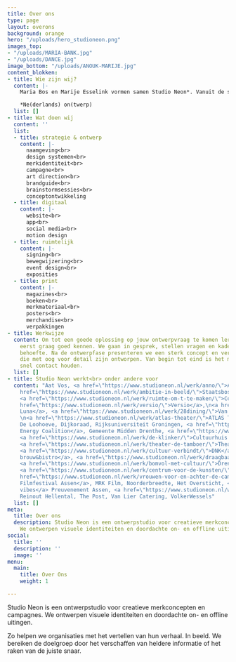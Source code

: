 ```yaml
---
title: Over ons
type: page
layout: overons
background: orange
hero: "/uploads/hero_studioneon.png"
images_top:
- "/uploads/MARIA-BANK.jpg"
- "/uploads/DANCE.jpg"
image_bottom: "/uploads/ANOUK-MARIJE.jpg"
content_blokken:
- title: Wie zijn wij?
  content: |-
    Maria Bos en Marije Esselink vormen samen Studio Neon*. Vanuit de studio in Zwolle werken we aan campagnes, visuele identiteiten en on- en offline middelen. We delen de drive om opvallend werk te maken. Het complexe te vatten in een helder en doeltreffend ontwerp.

    *Ne(derlands) on(twerp)
  list: []
- title: Wat doen wij
  content: ''
  list:
  - title: strategie & ontwerp
    content: |-
      naamgeving<br>
      design systemen<br>
      merkidentiteit<br>
      campagne<br>
      art direction<br>
      brandguide<br>
      brainstormsessies<br>
      conceptontwikkeling
  - title: digitaal
    content: |-
      website<br>
      app<br>
      social media<br>
      motion design
  - title: ruimtelijk
    content: |-
      signing<br>
      bewegwijzering<br>
      event design<br>
      exposities
  - title: print
    content: |-
      magazines<br>
      boeken<br>
      merkmateriaal<br>
      posters<br>
      merchandise<br>
      verpakkingen
- title: Werkwijze
  content: Om tot een goede oplossing op jouw ontwerpvraag te komen leren we de organisatie
    eerst graag goed kennen. We gaan in gesprek, stellen vragen en kaderen samen de
    behoefte. Na de ontwerpfase presenteren we een sterk concept en verrassende uitingen
    die met oog voor detail zijn ontworpen. Van begin tot eind is het makkelijk en
    snel contact houden.
  list: []
- title: Studio Neon werkt<br> onder andere voor
  content: "Aat Vos, <a href=\"https://www.studioneon.nl/werk/anno/\">ANNO</a>, <a
    href=\"https://www.studioneon.nl/werk/ambitie-in-beeld/\">Staatsbosbeheer</a>,
    <a href=\"https://www.studioneon.nl/werk/ruimte-om-t-te-maken/\">Co</a>, \n<a
    href=\"https://www.studioneon.nl/werk/versio/\">Versio</a>,\n<a href=\"https://www.studioneon.nl/werk/programmeur-samensteller-en-curator/\">Blue
    Luna</a>, <a href=\"https://www.studioneon.nl/werk/28dining/\">Van der Valk Assen</a>,
    \n<a href=\"https://www.studioneon.nl/werk/atlas-theater/\">ATLAS Theater</a>,
    De Loohoeve, Dijkoraad, Rijksuniversiteit Groningen, <a href=\"https://www.studioneon.nl/werk/energiek-geel-met-een-punch-in-the-face-blauw/\">New
    Energy Coalition</a>, Gemeente Midden Drenthe, <a href=\"https://www.studioneon.nl/werk/conversies/\">Conversies.nl</a>,
    <a href=\"https://www.studioneon.nl/werk/de-klinker/\">Cultuurhuis De Klinker</a>,
    <a href=\"https://www.studioneon.nl/werk/theater-de-tamboer/\">Theater De Tamboer,
    <a href=\"https://www.studioneon.nl/werk/cultuur-verbindt/\">DNK</a>, \n<a href=\"https://www.studioneon.nl/werk/dit-is-dokjard/\">Dokjard
    brouw&bistro</a>, <a href=\"https://www.studioneon.nl/werk/draagbaar/\">Draagbaar</a>,
    <a href=\"https://www.studioneon.nl/werk/bomvol-met-cultuur/\">Drentse Theaters</a>,
    <a href=\"https://www.studioneon.nl/werk/centrum-voor-de-kunsten/\">ICO</a>, <a
    href=\"https://www.studioneon.nl/werk/vrouwen-voor-en-achter-de-camera/\">Internationaal
    Filmfestival Assen</a>, MRK Film, Noorderbreedte, Het Oversticht, <a href=\"https://www.studioneon.nl/werk/festival-vibes/\">Festival
    vibes</a> Preuvenement Assen, <a href=\"https://www.studioneon.nl/werk/spacewinner/\">Spacewinner</a>,
    Reinout Hellental, The Post, Van Lier Catering, VolkerWessels"
  list: []
meta:
  title: Over ons
  description: Studio Neon is een ontwerpstudio voor creatieve merkconcepten en campagnes.
    We ontwerpen visuele identiteiten en doordachte on- en offline uitingen.
social:
  title: ''
  description: ''
  image: ''
menu:
  main:
    title: Over Ons
    weight: 1

---
```

Studio Neon is een ontwerpstudio voor creatieve merkconcepten en campagnes. We ontwerpen visuele identiteiten en doordachte on- en offline uitingen. 

Zo helpen we organisaties met het vertellen van hun verhaal. In beeld. We bereiken de doelgroep door het verschaffen van heldere informatie of het raken van de juiste snaar.